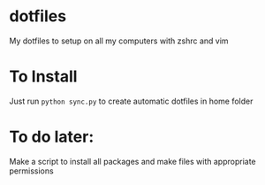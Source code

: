 # dotfiles
My dotfiles to setup on all my computers with zshrc and vim

# To Install 
Just run `python sync.py` to create automatic dotfiles in home folder 

# To do later: 
Make a script to install all packages and make files with appropriate permissions 
